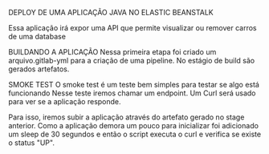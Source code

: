 DEPLOY DE UMA APLICAÇÃO JAVA NO ELASTIC BEANSTALK

Essa aplicação irá expor uma API que permite visualizar ou remover carros de uma database

BUILDANDO A APLICAÇÃO
Nessa primeira etapa foi criado um arquivo.gitlab-yml para a criação de uma pipeline. No estágio de build são gerados artefatos. 

SMOKE TEST
O smoke test é um teste bem simples para testar se algo está funcionando
Nesse teste iremos chamar um endpoint. Um Curl será usado para ver se a aplicação responde.

Para isso, iremos subir a aplicação através do artefato gerado no stage anterior. Como a aplicação demora um pouco para inicializar foi adicionado um sleep de 30 segundos e então o script executa o curl e verifica se existe o status "UP". 